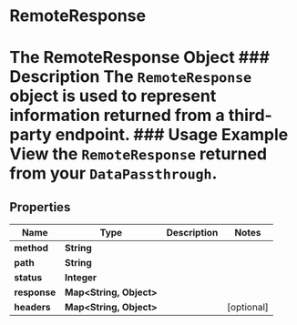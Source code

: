 

# RemoteResponse

# The RemoteResponse Object ### Description The `RemoteResponse` object is used to represent information returned from a third-party endpoint.  ### Usage Example View the `RemoteResponse` returned from your `DataPassthrough`.
## Properties

Name | Type | Description | Notes
------------ | ------------- | ------------- | -------------
**method** | **String** |  | 
**path** | **String** |  | 
**status** | **Integer** |  | 
**response** | **Map&lt;String, Object&gt;** |  | 
**headers** | **Map&lt;String, Object&gt;** |  |  [optional]




